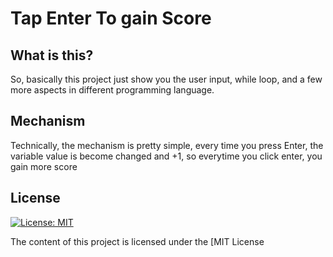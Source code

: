 # Tap Enter To gain Score

## What is this?
So, basically this project just show you the user input, while loop, and a few more aspects in different programming language.

## Mechanism
Technically, the mechanism is pretty simple, every time you press Enter, the variable value is become changed and +1, so everytime you click enter, you gain more score

## License
[![License: MIT](https://img.shields.io/badge/License-MIT-yellow.svg)](https://opensource.org/licenses/MIT)

The content of this project is licensed under the [MIT License
